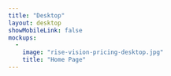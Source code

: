 ```yaml
---
title: "Desktop"
layout: desktop
showMobileLink: false
mockups:
  -
    image: "rise-vision-pricing-desktop.jpg"
    title: "Home Page"
---
```

